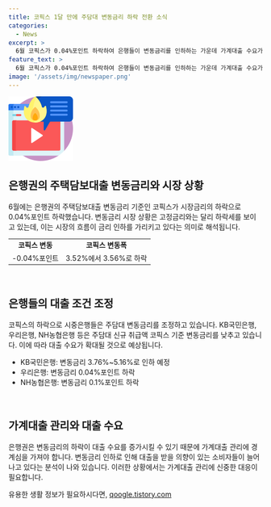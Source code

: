 ```yaml
---
title: 코픽스 1달 만에 주담대 변동금리 하락 전환 소식
categories:
  - News
excerpt: >
  6월 코픽스가 0.04%포인트 하락하여 은행들이 변동금리를 인하하는 가운데 가계대출 수요가 증가할 것으로 예상된다. 이는 시장 금리의 하락으로 인한 현상으로, KB국민은행, 우리은행, NH농협은행 등이 주담대 변동금리를 인하한다. 이에 따른 가계대출 증가로 인해 부동산 수요와 함께 대출을 받으려는 심리가 활발해질 것으로 보인다.
feature_text: >
  6월 코픽스가 0.04%포인트 하락하여 은행들이 변동금리를 인하하는 가운데 가계대출 수요가 증가할 것으로 예상된다. 이는 시장 금리의 하락으로 인한 현상으로, KB국민은행, 우리은행, NH농협은행 등이 주담대 변동금리를 인하한다. 이에 따른 가계대출 증가로 인해 부동산 수요와 함께 대출을 받으려는 심리가 활발해질 것으로 보인다.
image: '/assets/img/newspaper.png'
---
```


<p><img src="/assets/img/news.png" alt="rentncar 속보" /></p>

<h2 data-ke-size="size26">은행권의 주택담보대출 변동금리와 시장 상황</h2>

<p data-ke-size="size16">6월에는 은행권의 주택담보대출 변동금리 기준인 코픽스가 시장금리의 하락으로 0.04%포인트 하락했습니다. 변동금리 시장 상황은 고정금리와는 달리 하락세를 보이고 있는데, 이는 시장의 흐름이 금리 인하를 가리키고 있다는 의미로 해석됩니다.</p>

<table>
  <tbody>
    <tr>
      <td style="text-align: center; height: 17px;"><b>코픽스 변동</b></td>
      <td style="text-align: center; height: 17px;"><b>코픽스 변동폭</b></td>
    </tr>
    <tr>
      <td style="text-align: center; height: 17px;">-0.04%포인트</td>
      <td style="text-align: center; height: 17px;">3.52%에서 3.56%로 하락</td>
    </tr>
  </tbody>
</table>

<p data-ke-size="size16">&nbsp;</p>

<h2 data-ke-size="size26">은행들의 대출 조건 조정</h2>

<p data-ke-size="size16">코픽스의 하락으로 시중은행들은 주담대 변동금리를 조정하고 있습니다. KB국민은행, 우리은행, NH농협은행 등은 주담대 신규 취급액 코픽스 기준 변동금리를 낮추고 있습니다. 이에 따라 대출 수요가 확대될 것으로 예상됩니다.</p>

<ul>
    <li>KB국민은행: 변동금리 3.76%~5.16%로 인하 예정</li>
    <li>우리은행: 변동금리 0.04%포인트 하락</li>
    <li>NH농협은행: 변동금리 0.1%포인트 하락</li>
</ul>

<p data-ke-size="size16">&nbsp;</p>

<h2 data-ke-size="size26">가계대출 관리와 대출 수요</h2>

<p data-ke-size="size16">은행권은 변동금리의 하락이 대출 수요를 증가시킬 수 있기 때문에 가계대출 관리에 경계심을 가져야 합니다. 변동금리 인하로 인해 대출을 받을 의향이 있는 소비자들이 늘어나고 있다는 분석이 나와 있습니다. 이러한 상황에서는 가계대출 관리에 신중한 대응이 필요합니다.</p>
유용한 생활 정보가 필요하시다면, <a href="https://qoogle.tistory.com" rel="dofollow">qoogle.tistory.com</a>


